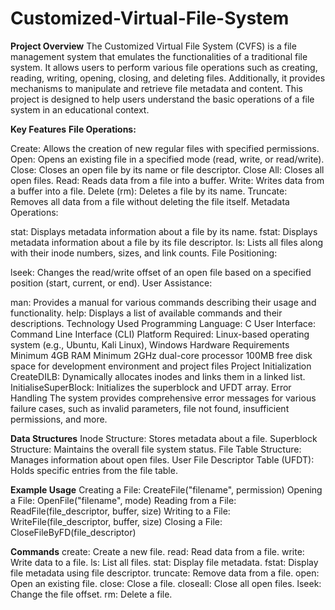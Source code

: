 # Customized-Virtual-File-System
**Project Overview**
The Customized Virtual File System (CVFS) is a file management system that emulates the functionalities of a traditional file system. It allows users to perform various file operations such as creating, reading, writing, opening, closing, and deleting files. Additionally, it provides mechanisms to manipulate and retrieve file metadata and content. This project is designed to help users understand the basic operations of a file system in an educational context.

**Key Features**
**File Operations:**

Create: Allows the creation of new regular files with specified permissions.
Open: Opens an existing file in a specified mode (read, write, or read/write).
Close: Closes an open file by its name or file descriptor.
Close All: Closes all open files.
Read: Reads data from a file into a buffer.
Write: Writes data from a buffer into a file.
Delete (rm): Deletes a file by its name.
Truncate: Removes all data from a file without deleting the file itself.
Metadata Operations:

stat: Displays metadata information about a file by its name.
fstat: Displays metadata information about a file by its file descriptor.
ls: Lists all files along with their inode numbers, sizes, and link counts.
File Positioning:

lseek: Changes the read/write offset of an open file based on a specified position (start, current, or end).
User Assistance:

man: Provides a manual for various commands describing their usage and functionality.
help: Displays a list of available commands and their descriptions.
Technology Used
Programming Language: C
User Interface: Command Line Interface (CLI)
Platform Required: Linux-based operating system (e.g., Ubuntu, Kali Linux), Windows
Hardware Requirements
Minimum 4GB RAM
Minimum 2GHz dual-core processor
100MB free disk space for development environment and project files
Project Initialization
CreateDILB: Dynamically allocates inodes and links them in a linked list.
InitialiseSuperBlock: Initializes the superblock and UFDT array.
Error Handling
The system provides comprehensive error messages for various failure cases, such as invalid parameters, file not found, insufficient permissions, and more.

**Data Structures**
Inode Structure: Stores metadata about a file.
Superblock Structure: Maintains the overall file system status.
File Table Structure: Manages information about open files.
User File Descriptor Table (UFDT): Holds specific entries from the file table.

**Example Usage**
Creating a File: CreateFile("filename", permission)
Opening a File: OpenFile("filename", mode)
Reading from a File: ReadFile(file_descriptor, buffer, size)
Writing to a File: WriteFile(file_descriptor, buffer, size)
Closing a File: CloseFileByFD(file_descriptor)

**Commands**
create: Create a new file.
read: Read data from a file.
write: Write data to a file.
ls: List all files.
stat: Display file metadata.
fstat: Display file metadata using file descriptor.
truncate: Remove data from a file.
open: Open an existing file.
close: Close a file.
closeall: Close all open files.
lseek: Change the file offset.
rm: Delete a file.
